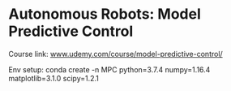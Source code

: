 # Autonomous Robots: Model Predictive Control

Course link: www.udemy.com/course/model-predictive-control/

Env setup: conda create -n MPC python=3.7.4 numpy=1.16.4 matplotlib=3.1.0 scipy=1.2.1
